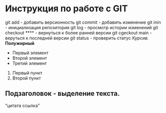 # Инструкция по работе с GIT 
git add - добавить версионность
git commit - добавить изменение
git inin - инициализация репозитория
git log - просмотр истории изменений
git checkout **** - вернуться к более ранней версии
git cgeckout main - веруться к последней версии
git status - проверить статус
*Курсив.*
**Полужирный**
* Первый элемент
* Второй элемент
* Третий элемент
1. Первый пункт
2. Второй пункт 
## Подзаголовок - выделение текста.
<q>цитата
<a>ссылка
